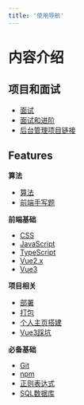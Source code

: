 ```yaml
---
title: '使用导航'
---
```


# 内容介绍

## 项目和面试
- [面试](https://juejin.cn/post/7017732278509453348#heading-0)
- [面试和进阶](https://www.bilibili.com/read/cv22469692?spm_id_from=444.41.list.card_opus.click)
- [后台管理项目链接](https://peterph95.github.io/vue3-manage-system/#/login)

## Features

**算法**
* [算法](algorithm/algorithm.md)
* [前端手写题](algorithm/JS.md)

**前端基础**
* [CSS](guide/css.md)
* [JavaScript](guide/JavaScript.md)
* [TypeScript](guide/TypeScript.md)
* [Vue2.x](guide/vue.md)
* [Vue3](guide/vue3_guigu.md)

**项目相关**
* [部署](guide/deploy.md)
* [打包](guide/webpackTS.md)
* [个人主页搭建](guide/Vuepress.md)
* [Vue3踩坑](guide/vue3.md)

**必备基础**
* [Git](tools/git.md)
* [npm](tools/npm.md)
* [正则表达式](tools/regExp.md)
* [SQL数据库](tools/sql.md)
